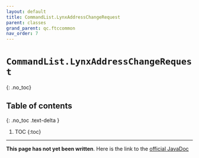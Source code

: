 ```yaml
---
layout: default
title: CommandList.LynxAddressChangeRequest
parent: classes
grand_parent: qc.ftccommon
nav_order: 7
---
```

# `CommandList.LynxAddressChangeRequest`
{: .no_toc}

## Table of contents
{: .no_toc .text-delta }

1. TOC
{:toc}
---
**This page has not yet been written**. Here is the link to the [official JavaDoc](https://ftctechnh.github.io/ftc_app/doc/javadoc/com/qualcomm/ftccommon/CommandList.LynxAddressChangeRequest.html)
        
